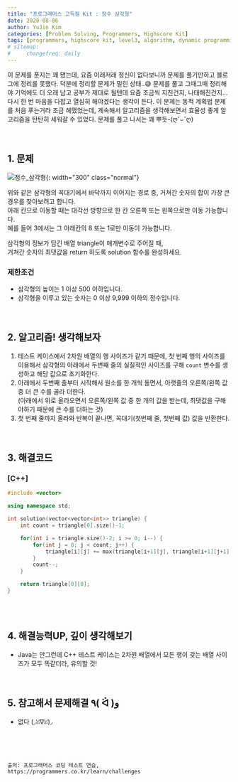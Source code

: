 ```yaml
---
title: "프로그래머스 고득점 Kit : 정수 삼각형"
date: 2020-08-06
author: YuJin Kim
categories: [Problem Solving, Programmers, Highscore Kit]
tags: [programmers, highscore kit, level3, algorithm, dynamic programming, c++]
# sitemap:
#     changefreq: daily
---
```


이 문제를 푼지는 꽤 됐는데, 요즘 이래저래 정신이 없다보니까 문제를 풀기만하고 블로그에 정리를 못했다. 덕분에 정리할 문제가 밀린 상태..😅 문제를 풀고 그때그때 정리해야 기억에도 더 오래 남고 공부가 제대로 될텐데 요즘 조금씩 지친건지, 나태해진건지... 다시 한 번 마음을 다잡고 열심히 해야겠다는 생각이 든다. 이 문제는 동적 계획법 문제를 처음 푸는거라 조금 헤맸었는데, 계속해서 알고리즘을 생각해보면서 효율성 좋게 알고리즘을 탄탄히 세워갈 수 있었다. 문제를 풀고 나서는 꽤 뿌듯-(ღ˘⌣˘ღ)  
<br/>
<br/>

## 1. 문제

![정수_삼각형](https://grepp-programmers.s3.amazonaws.com/files/production/97ec02cc39/296a0863-a418-431d-9e8c-e57f7a9722ac.png){: width="300" class="normal"}

위와 같은 삼각형의 꼭대기에서 바닥까지 이어지는 경로 중, 거쳐간 숫자의 합이 가장 큰 경우를 찾아보려고 합니다.  
아래 칸으로 이동할 때는 대각선 방향으로 한 칸 오른쪽 또는 왼쪽으로만 이동 가능합니다.  
예를 들어 3에서는 그 아래칸의 8 또는 1로만 이동이 가능합니다.

삼각형의 정보가 담긴 배열 triangle이 매개변수로 주어질 때,  
거쳐간 숫자의 최댓값을 return 하도록 solution 함수를 완성하세요.

### 제한조건

- 삼각형의 높이는 1 이상 500 이하입니다.
- 삼각형을 이루고 있는 숫자는 0 이상 9,999 이하의 정수입니다.
  <br/><br/><br/>

## 2. 알고리즘! 생각해보자

1. 테스트 케이스에서 2차원 배열의 행 사이즈가 같기 때문에, 첫 번째 행의 사이즈를 이용해서 삼각형의 아래에서 두번째 줄의 실질적인 사이즈를 구해 `count` 변수를 생성하고 해당 값으로 초기화한다.
2. 아래에서 두번째 줄부터 시작해서 원소를 한 개씩 돌면서, 아랫줄의 오른쪽/왼쪽 값 중 더 큰 수를 골라 더한다.  
   (아래에서 위로 올라오면서 오른쪽/왼쪽 값 중 한 개의 값을 받는데, 최댓값을 구해야하기 때문에 큰 수를 더하는 것)
3. 첫 번째 줄까지 올라와 반복이 끝나면, 꼭대기(첫번째 줄, 첫번째 값) 값을 반환한다.  
   <br/><br/>

## 3. 해결코드

### [C++]

```c++
#include <vector>

using namespace std;

int solution(vector<vector<int>> triangle) {
    int count = triangle[0].size()-1;

    for(int i = triangle.size()-2; i >= 0; i--) {
        for(int j = 0; j < count; j++) {
            triangle[i][j] += max(triangle[i+1][j], triangle[i+1][j+1]);
        }
        count--;
    }

    return triangle[0][0];
}
```

<br/><br/>

## 4. 해결능력UP, 깊이 생각해보기

- Java는 안그런데 C++ 테스트 케이스는 2차원 배열에서 모든 행이 갖는 배열 사이즈가 모두 똑같더라, 유의할 것!
  <br/><br/><br/>

## 5. 참고해서 문제해결 ٩( ᐛ )و

- 없다 (◞ꈍ∇ꈍ)◞

<br/><br/><br/>

```
출처: 프로그래머스 코딩 테스트 연습, https://programmers.co.kr/learn/challenges
```
